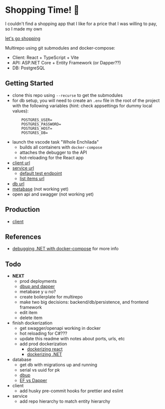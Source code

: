 # Shopping Time! 💅

I couldn't find a shopping app that I like for a price that I was willing to pay, so I made my own

[let's go shopping](https://shop.amandaryman.com/list)

Multirepo using git submodules and docker-compose:
* Client: React + TypeScript + Vite
* API: ASP.NET Core + Entity Framework (or Dapper??)
* DB: PostgreSQL

## Getting Started
* clone this repo using `--recurse` to get the submodules
* for db setup, you will need to create an `.env` file in the root of the project with the following variables (hint: check appsettings for dummy local values):
	```
		POSTGRES_USER=
		POSTGRES_PASSWORD=
		POSTGRES_HOST=
		POSTGRES_DB=
	```
* launch the vscode task "Whole Enchilada"
	* builds all containers with `docker-compose`
	* attaches the debugger to the API
	* hot-reloading for the React app
* [client url](localhost:3000)
* [service url](localhost:5064) 
	* [default test endpoint](http://localhost:5064/test)
	* [list items url](http://localhost:5064/list)
* [db url](localhost:5433)
* [metabase](localhost:3030) (not working yet)
* open api and swagger (not working yet)

## Production
* [client](https://shop.amandaryman.com/list/)

## References
* [debugging .NET with docker-compose](https://code.visualstudio.com/docs/containers/docker-compose#_net) for more info

## Todo
* **NEXT**
	* prod deployments
	* [dbup and dapper](https://medium.com/cheranga/database-migrations-using-dbup-in-an-asp-net-core-web-api-application-c24ccfe0cb43)
	* metabase y u no?
	* create boilerplate for multirepo
	* make two big decisions: backend/db/persistence, and frontend framework
	* edit item
	* delete item
* finish dockerization
	* get swagger/openapi working in docker
	* hot reloading for C#???
	* update this readme with notes about ports, urls, etc
	* add prod dockerization
		* [dockerizing react](https://www.innokrea.com/dockerizing-the-frontend-do-it-right-with-react-js-vite/)
		* [dockerizing .NET](https://learn.microsoft.com/en-us/dotnet/core/docker/build-container)
* database
	* get db with migrations up and running
	* serial vs uuid for pk
	* [dbup](https://github.com/DbUp/DbUp)
	* [EF vs Dapper](https://youtu.be/7ZcbHFmgVAI?si=8_YyrjMR3TzqQM9s)
* client
	* add husky pre-commit hooks for prettier and eslint
* service
	* add repo hierarchy to match entity hierarchy
